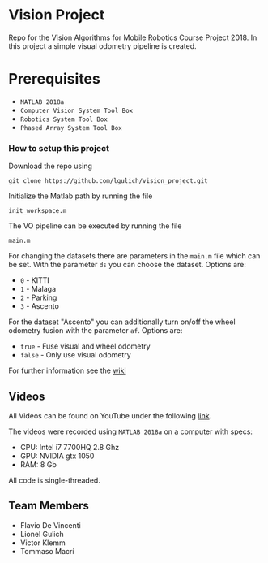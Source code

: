 # Vision Project
Repo for the Vision Algorithms for Mobile Robotics Course Project 2018. In this project a simple visual odometry pipeline is created.

# Prerequisites
* `MATLAB 2018a`
* `Computer Vision System Tool Box`
* `Robotics System Tool Box`
* `Phased Array System Tool Box`

### How to setup this project

Download the repo using
```
git clone https://github.com/lgulich/vision_project.git
```

Initialize the Matlab path by running the file
```
init_workspace.m
```

The VO pipeline can be executed by running the file 
```
main.m
```

For changing the datasets there are parameters in the `main.m` file which can be set. With the parameter `ds` you can choose the dataset. Options are:

* `0` - KITTI
* `1` - Malaga
* `2` - Parking
* `3` - Ascento

For the dataset "Ascento" you can additionally turn on/off the wheel odometry fusion with the parameter `af`. Options are:
* `true` - Fuse visual and wheel odometry
* `false` - Only use visual odometry

For further information see the [wiki](https://github.com/lgulich/vision_project/wiki)

## Videos

All Videos can be found on YouTube under the following [link](https://www.youtube.com/playlist?list=PLontLx8LzKiKnGcEXOgwrntr8GkptaOE_).

The videos were recorded using `MATLAB 2018a` on a computer with specs:
* CPU: Intel i7 7700HQ 2.8 Ghz
* GPU: NVIDIA gtx 1050
* RAM: 8 Gb

All code is single-threaded.

## Team Members
* Flavio De Vincenti
* Lionel Gulich
* Victor Klemm
* Tommaso Macrí
